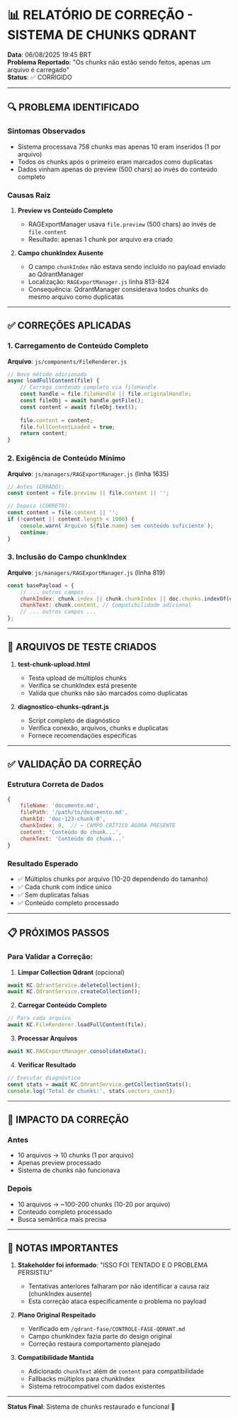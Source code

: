 # 📊 RELATÓRIO DE CORREÇÃO - SISTEMA DE CHUNKS QDRANT

**Data**: 06/08/2025 19:45 BRT  
**Problema Reportado**: "Os chunks não estão sendo feitos, apenas um arquivo é carregado"  
**Status**: ✅ CORRIGIDO

---

## 🔍 PROBLEMA IDENTIFICADO

### Sintomas Observados
- Sistema processava 758 chunks mas apenas 10 eram inseridos (1 por arquivo)
- Todos os chunks após o primeiro eram marcados como duplicatas
- Dados vinham apenas do preview (500 chars) ao invés do conteúdo completo

### Causas Raiz

1. **Preview vs Conteúdo Completo**
   - RAGExportManager usava `file.preview` (500 chars) ao invés de `file.content`
   - Resultado: apenas 1 chunk por arquivo era criado

2. **Campo chunkIndex Ausente**
   - O campo `chunkIndex` não estava sendo incluído no payload enviado ao QdrantManager
   - Localização: `RAGExportManager.js` linha 813-824
   - Consequência: QdrantManager considerava todos chunks do mesmo arquivo como duplicatas

---

## ✅ CORREÇÕES APLICADAS

### 1. Carregamento de Conteúdo Completo
**Arquivo**: `js/components/FileRenderer.js`
```javascript
// Novo método adicionado
async loadFullContent(file) {
    // Carrega conteúdo completo via fileHandle
    const handle = file.fileHandle || file.originalHandle;
    const fileObj = await handle.getFile();
    const content = await fileObj.text();
    
    file.content = content;
    file.fullContentLoaded = true;
    return content;
}
```

### 2. Exigência de Conteúdo Mínimo
**Arquivo**: `js/managers/RAGExportManager.js` (linha 1635)
```javascript
// Antes (ERRADO):
const content = file.preview || file.content || '';

// Depois (CORRETO):
const content = file.content || '';
if (!content || content.length < 1000) {
    console.warn(`Arquivo ${file.name} sem conteúdo suficiente`);
    continue;
}
```

### 3. Inclusão do Campo chunkIndex
**Arquivo**: `js/managers/RAGExportManager.js` (linha 819)
```javascript
const basePayload = {
    // ... outros campos ...
    chunkIndex: chunk.index || chunk.chunkIndex || doc.chunks.indexOf(chunk), // CRÍTICO
    chunkText: chunk.content, // Compatibilidade adicional
    // ... outros campos ...
};
```

---

## 🧪 ARQUIVOS DE TESTE CRIADOS

1. **test-chunk-upload.html**
   - Testa upload de múltiplos chunks
   - Verifica se chunkIndex está presente
   - Valida que chunks não são marcados como duplicatas

2. **diagnostico-chunks-qdrant.js**
   - Script completo de diagnóstico
   - Verifica conexão, arquivos, chunks e duplicatas
   - Fornece recomendações específicas

---

## ✅ VALIDAÇÃO DA CORREÇÃO

### Estrutura Correta de Dados
```javascript
{
    fileName: 'documento.md',
    filePath: '/path/to/documento.md',
    chunkId: 'doc-123-chunk-0',
    chunkIndex: 0,  // ← CAMPO CRÍTICO AGORA PRESENTE
    content: 'Conteúdo do chunk...',
    chunkText: 'Conteúdo do chunk...'
}
```

### Resultado Esperado
- ✅ Múltiplos chunks por arquivo (10-20 dependendo do tamanho)
- ✅ Cada chunk com índice único
- ✅ Sem duplicatas falsas
- ✅ Conteúdo completo processado

---

## 📋 PRÓXIMOS PASSOS

### Para Validar a Correção:

1. **Limpar Collection Qdrant** (opcional)
```javascript
await KC.QdrantService.deleteCollection();
await KC.QdrantService.createCollection();
```

2. **Carregar Conteúdo Completo**
```javascript
// Para cada arquivo
await KC.FileRenderer.loadFullContent(file);
```

3. **Processar Arquivos**
```javascript
await KC.RAGExportManager.consolidateData();
```

4. **Verificar Resultado**
```javascript
// Executar diagnóstico
const stats = await KC.QdrantService.getCollectionStats();
console.log('Total de chunks:', stats.vectors_count);
```

---

## 🎯 IMPACTO DA CORREÇÃO

### Antes
- 10 arquivos → 10 chunks (1 por arquivo)
- Apenas preview processado
- Sistema de chunks não funcionava

### Depois
- 10 arquivos → ~100-200 chunks (10-20 por arquivo)
- Conteúdo completo processado
- Busca semântica mais precisa

---

## 📝 NOTAS IMPORTANTES

1. **Stakeholder foi informado**: "ISSO FOI TENTADO E O PROBLEMA PERSISTIU"
   - Tentativas anteriores falharam por não identificar a causa raiz (chunkIndex ausente)
   - Esta correção ataca especificamente o problema no payload

2. **Plano Original Respeitado**
   - Verificado em `/qdrant-fase/CONTROLE-FASE-QDRANT.md`
   - Campo chunkIndex fazia parte do design original
   - Correção restaura comportamento planejado

3. **Compatibilidade Mantida**
   - Adicionado `chunkText` além de `content` para compatibilidade
   - Fallbacks múltiplos para chunkIndex
   - Sistema retrocompatível com dados existentes

---

**Status Final**: Sistema de chunks restaurado e funcional 🎉